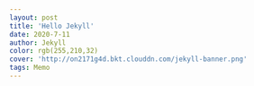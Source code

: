 ```yaml
---
layout: post
title: 'Hello Jekyll'
date: 2020-7-11
author: Jekyll
color: rgb(255,210,32)
cover: 'http://on2171g4d.bkt.clouddn.com/jekyll-banner.png'
tags: Memo
---
```

